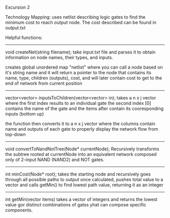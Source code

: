 Excursion 2

Technology Mapping: uses netlist describing logic gates to find the 
minimum cost to reach output node. The cost described can be found in output.txt


Helpful functions: 

------------------------------------------------------------------------
void createNet(string filename); 
  take input.txt file and parses it to obtain information on node names, 
  their types, and inputs. 

  creates global unordered map "netlist" where you can call a node based
  on it's string name and it will return a pointer to the node that 
  contains its name, type, children (outputs), cost, and will later 
  contain cost to get to the end of network from current position


------------------------------------------------------------------------
vector<vector<string>> inputsToChildren(vector<vector<string>> in); 
  takes a n x j vector where the first index results to an individual gate
  the second index [0] contains the name of the gate and the items after 
  contain its cooresponding inputs (bottom up)
  
  the function then converts it to a n x j vector where the columns
  contain name and outputs of each gate to properly display the 
  network flow from top-down

------------------------------------------------------------------------
void convertToNandNotTree(Node* currentNode); 
Recursively transforms the subtree rooted at currentNode into an equivalent network composed only of 2-input NAND (NAND2) and NOT gates. 

------------------------------------------------------------------------
int minCost(Node* root);
  takes the starting node and recursively goes through all possible paths to output
  once calculated, pushes total value to a vector and calls getMin() to find lowest
  path value, returning it as an integer

------------------------------------------------------------------------

int getMin(vector<int> items)
  takes a vector of integers and returns the lowest value gor distinct combinations of gatss yhat can compose specific components. 
